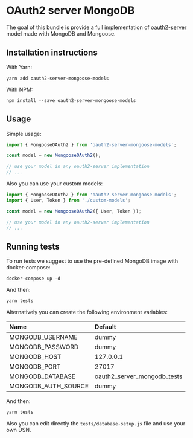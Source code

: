 # OAuth2 server MongoDB

The goal of this bundle is provide a full implementation of
[oauth2-server](https://github.com/oauthjs/node-oauth2-server) model made with
MongoDB and Mongoose.

## Installation instructions

With Yarn:
```
yarn add oauth2-server-mongoose-models
```

With NPM:
```
npm install --save oauth2-server-mongoose-models
```

## Usage

Simple usage:
```javascript
import { MongooseOAuth2 } from 'oauth2-server-mongoose-models';

const model = new MongooseOAuth2();

// use your model in any oauth2-server implementation
// ...
```

Also you can use your custom models:
```javascript
import { MongooseOAuth2 } from 'oauth2-server-mongoose-models';
import { User, Token } from './custom-models';

const model = new MongooseOAuth2({ User, Token });

// use your model in any oauth2-server implementation
// ...
```

## Running tests

To run tests we suggest to use the pre-defined MongoDB image with docker-compose:
```
docker-compose up -d
```

And then:
```
yarn tests
```

Alternatively you can create the following environment variables:

| Name                | Default                     |
| :------------------ | :-------------------------- |
| MONGODB_USERNAME    | dummy                       |
| MONGODB_PASSWORD    | dummy                       |
| MONGODB_HOST        | 127.0.0.1                   |
| MONGODB_PORT        | 27017                       |
| MONGODB_DATABASE    | oauth2_server_mongodb_tests |
| MONGODB_AUTH_SOURCE | dummy                       |

And then:
```
yarn tests
```

Also you can edit directly the `tests/database-setup.js` file and use
your own DSN.
